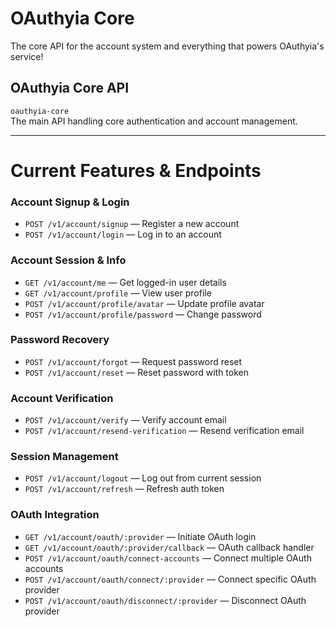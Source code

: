 # OAuthyia Core
The core API for the account system and everything that powers OAuthyia's service!

## OAuthyia Core API
`oauthyia-core`  
The main API handling core authentication and account management.

---

# Current Features & Endpoints

### Account Signup & Login
- `POST /v1/account/signup` — Register a new account  
- `POST /v1/account/login` — Log in to an account

### Account Session & Info
- `GET /v1/account/me` — Get logged-in user details  
- `GET /v1/account/profile` — View user profile  
- `POST /v1/account/profile/avatar` — Update profile avatar  
- `POST /v1/account/profile/password` — Change password

### Password Recovery
- `POST /v1/account/forgot` — Request password reset  
- `POST /v1/account/reset` — Reset password with token

### Account Verification
- `POST /v1/account/verify` — Verify account email  
- `POST /v1/account/resend-verification` — Resend verification email

### Session Management
- `POST /v1/account/logout` — Log out from current session  
- `POST /v1/account/refresh` — Refresh auth token

### OAuth Integration
- `GET /v1/account/oauth/:provider` — Initiate OAuth login  
- `GET /v1/account/oauth/:provider/callback` — OAuth callback handler  
- `POST /v1/account/oauth/connect-accounts` — Connect multiple OAuth accounts  
- `POST /v1/account/oauth/connect/:provider` — Connect specific OAuth provider  
- `POST /v1/account/oauth/disconnect/:provider` — Disconnect OAuth provider
